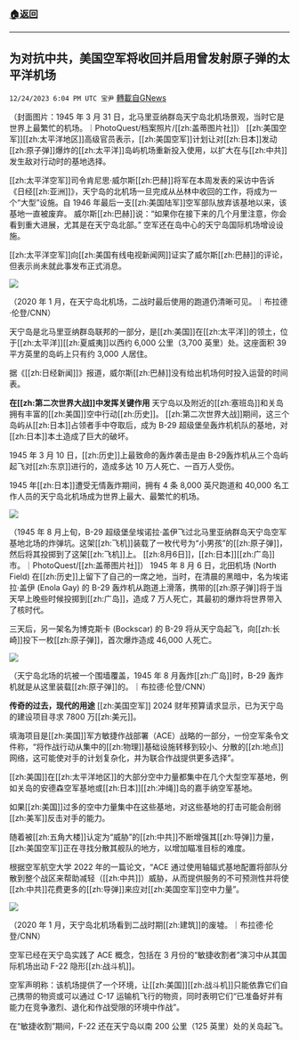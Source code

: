 ###  [:house:返回](README.md)
---


## 为对抗中共，美国空军将收回并启用曾发射原子弹的太平洋机场
`12/24/2023 6:04 PM UTC 宝尹` [轉載自GNews](https://gnews.org/articles/2147381)

（封面图片：1945 年 3 月 31 日，北马里亚纳群岛天宁岛北机场景观，当时它是世界上最繁忙的机场。｜PhotoQuest/档案照片/[[zh:盖蒂图片社]]）
[[zh:美国空军]][[zh:太平洋地区]]高级官员表示，[[zh:美国空军]]计划让对[[zh:日本]]发动[[zh:原子弹]]爆炸的[[zh:太平洋]]岛屿机场重新投入使用，以扩大在与[[zh:中共]]发生敌对行动时的基地选择。

[[zh:太平洋空军]]司令肯尼思·威尔斯[[zh:巴赫]]将军在本周发表的采访中告诉《日经[[zh:亚洲]]》，天宁岛的北机场一旦完成从丛林中收回的工作，将成为一个“大型”设施。自 1946 年最后一支[[zh:美国陆军]]空军部队放弃该基地以来，该基地一直被废弃。
威尔斯[[zh:巴赫]]说：“如果你在接下来的几个月里注意，你会看到重大进展，尤其是在天宁岛北部。” 空军还在岛中心的天宁岛国际机场增设设施。

[[zh:太平洋空军]]向[[zh:美国有线电视新闻网]]证实了威尔斯[[zh:巴赫]]的评论，但表示尚未就此事发布正式消息。


![](https://i.imgur.com/ZqM6Bfr.jpg)


（2020 年 1 月，在天宁岛北机场，二战时最后使用的跑道仍清晰可见。｜布拉德·伦登/CNN）

天宁岛是北马里亚纳群岛联邦的一部分，是[[zh:美国]]在[[zh:太平洋]]的领土，位于[[zh:太平洋]][[zh:夏威夷]]以西约 6,000 公里（3,700 英里）处。这座面积 39 平方英里的岛屿上只有约 3,000 人居住。


据《[[zh:日经新闻]]》报道，威尔斯[[zh:巴赫]]没有给出机场何时投入运营的时间表。

**在[[zh:第二次世界大战]]中发挥关键作用**
天宁岛以及附近的[[zh:塞班岛]]和关岛拥有丰富的[[zh:美国]]空中行动[[zh:历史]]。
[[zh:第二次世界大战]]期间，这三个岛屿从[[zh:日本]]占领者手中夺取后，成为 B-29 超级堡垒轰炸机机队的基地，对[[zh:日本]]本土造成了巨大的破坏。

1945 年 3 月 10 日，[[zh:历史]]上最致命的轰炸袭击是由 B-29轰炸机从三个岛屿起飞对[[zh:东京]]进行的，造成多达 10 万人死亡、一百万人受伤。

1945 年[[zh:日本]]遭受无情轰炸期间，拥有 4 条 8,000 英尺跑道和 40,000 名工作人员的天宁岛北机场成为世界上最大、最繁忙的机场。


![](https://i.imgur.com/e81x0MO.jpg)


（1945 年 8 月上旬，B-29 超级堡垒埃诺拉·盖伊飞过北马里亚纳群岛天宁岛空军基地北场的炸弹坑。这架[[zh:飞机]]装载了一枚代号为“小男孩”的[[zh:原子弹]]，然后将其投掷到了这架[[zh:飞机]]上。 [[zh:8月6日]]，[[zh:日本]][[zh:广岛]]市。｜PhotoQuest/[[zh:盖蒂图片社]]）
1945 年 8 月 6 日，北田机场 (North Field) 在[[zh:历史]]上留下了自己的一席之地，当时，在清晨的黑暗中，名为埃诺拉·盖伊 (Enola Gay) 的 B-29 轰炸机从跑道上滑落，携带的[[zh:原子弹]]将于当天早上晚些时候投掷到[[zh:广岛]]，造成 7 万人死亡，其最初的爆炸将世界带入了核时代。

三天后，另一架名为博克斯卡 (Bockscar) 的 B-29 将从天宁岛起飞，向[[zh:长崎]]投下一枚[[zh:原子弹]]，首次爆炸造成 46,000 人死亡。

![](https://i.imgur.com/359dhsL.jpg)

（天宁岛北场的坑被一个围墙覆盖，1945 年 8 月轰炸[[zh:广岛]]时，B-29 轰炸机就是从这里装载[[zh:原子弹]]的。｜布拉德·伦登/CNN）

**传奇的过去，现代的用途**
[[zh:美国空军]] 2024 财年预算请求显示，已为天宁岛的建设项目寻求 7800 万[[zh:美元]]。

填海项目是[[zh:美国]]军方敏捷作战部署（ACE）战略的一部分，一份空军条令文件称，“将作战行动从集中的[[zh:物理]]基础设施转移到较小、分散的[[zh:地点]]网络，这可能使对手的计划复杂化，并为联合作战提供更多选择”。

[[zh:美国]]在[[zh:太平洋地区]]的大部分空中力量都集中在几个大型空军基地，例如关岛的安德森空军基地或[[zh:日本]][[zh:冲绳]]岛的嘉手纳空军基地。



如果[[zh:美国]]过多的空中力量集中在这些基地，对这些基地的打击可能会削弱[[zh:美军]]反击对手的能力。

随着被[[zh:五角大楼]]认定为“威胁”的[[zh:中共]]不断增强其[[zh:导弹]]力量，[[zh:美国空军]]正在寻找分散其舰队的地方，以增加瞄准目标的难度。

根据空军航空大学 2022 年的一篇论文，“ACE 通过使用轴辐式基地配置将部队分散到整个战区来帮助减轻（[[zh:中共]]）威胁，从而提供服务的不可预测性并将使[[zh:中共]]花费更多的[[zh:导弹]]来应对[[zh:美国空军]]空中力量”。

![](https://i.imgur.com/WzS8mCr.jpg)

（2020 年 1 月，天宁岛北机场看到二战时期[[zh:建筑]]的废墟。｜布拉德·伦登/CNN）

空军已经在天宁岛实践了 ACE 概念，包括在 3 月份的“敏捷收割者”演习中从其国际机场出动 F-22 隐形[[zh:战斗机]]。

空军声明称：该机场提供了一个环境，让[[zh:美国]][[zh:战斗机]]只能依靠它们自己携带的物资或可以通过 C-17 运输机飞行的物资，同时表明它们“已准备好并有能力在竞争激烈、退化和作战受限的环境中作战”。

在“敏捷收割”期间，F-22 还在天宁岛以南 200 公里（125 英里）处的关岛起飞。





